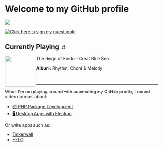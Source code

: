 # Welcome to my GitHub profile

![](https://pociot.dev/counter)

<p align="left">
    <a href="https://gist.github.com/mpociot/7435cb76d5b5c774263c501afd2a30a2">
        <img src="https://gist.github.com/mpociot/7435cb76d5b5c774263c501afd2a30a2/raw/e54f44c08ba5b839bada924aa3832ffe1d091b46/guestbook.gif" alt="Click here to sign my guestbook!">
    </a>
</p>

 ## Currently Playing ♬

[<img align="left" width="100" src="https://i.scdn.co/image/ab67616d0000b2737805654f39f6d2f79d817fb8">](https://open.spotify.com/track/3Nj2LHRyOzHYx8xbRqtlMT)
The Reign of Kindo - Great Blue Sea

**Album:** Rhythm, Chord &amp; Melody

&nbsp;
 

---

When I'm not playing around with automating my GitHub profile, I record video courses about:

* [📦 PHP Package Development](https://phppackagedevelopment.com)
* [🖥 Desktop Apps with Electron](https://desktopappswithelectron.com)

Or write apps such as:
* [Tinkerwell](https://tinkerwell.app)
* [HELO](https://usehelo.com).
